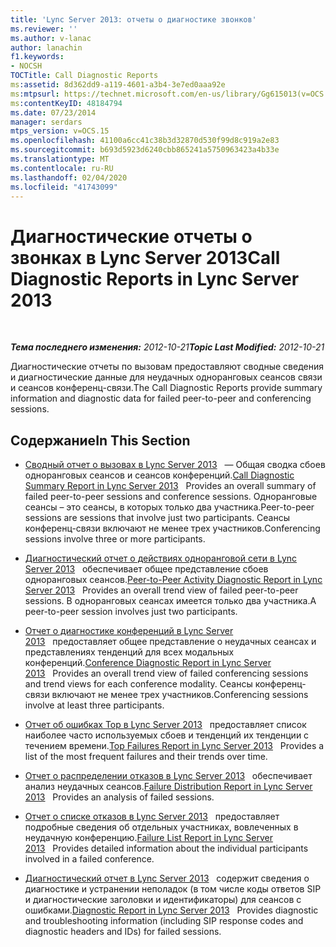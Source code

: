 ```yaml
---
title: 'Lync Server 2013: отчеты о диагностике звонков'
ms.reviewer: ''
ms.author: v-lanac
author: lanachin
f1.keywords:
- NOCSH
TOCTitle: Call Diagnostic Reports
ms:assetid: 8d362dd9-a119-4601-a3b4-3e7ed0aaa92e
ms:mtpsurl: https://technet.microsoft.com/en-us/library/Gg615013(v=OCS.15)
ms:contentKeyID: 48184794
ms.date: 07/23/2014
manager: serdars
mtps_version: v=OCS.15
ms.openlocfilehash: 41100a6cc41c38b3d32870d530f99d8c919a2e83
ms.sourcegitcommit: b693d5923d6240cbb865241a5750963423a4b33e
ms.translationtype: MT
ms.contentlocale: ru-RU
ms.lasthandoff: 02/04/2020
ms.locfileid: "41743099"
---
```

<div data-xmlns="http://www.w3.org/1999/xhtml">

<div class="topic" data-xmlns="http://www.w3.org/1999/xhtml" data-msxsl="urn:schemas-microsoft-com:xslt" data-cs="http://msdn.microsoft.com/en-us/">

<div data-asp="http://msdn2.microsoft.com/asp">

# <a name="call-diagnostic-reports-in-lync-server-2013"></a><span data-ttu-id="1289d-102">Диагностические отчеты о звонках в Lync Server 2013</span><span class="sxs-lookup"><span data-stu-id="1289d-102">Call Diagnostic Reports in Lync Server 2013</span></span>

</div>

<div id="mainSection">

<div id="mainBody">

<span> </span>

<span data-ttu-id="1289d-103">_**Тема последнего изменения:** 2012-10-21_</span><span class="sxs-lookup"><span data-stu-id="1289d-103">_**Topic Last Modified:** 2012-10-21_</span></span>

<span data-ttu-id="1289d-104">Диагностические отчеты по вызовам предоставляют сводные сведения и диагностические данные для неудачных одноранговых сеансов связи и сеансов конференц-связи.</span><span class="sxs-lookup"><span data-stu-id="1289d-104">The Call Diagnostic Reports provide summary information and diagnostic data for failed peer-to-peer and conferencing sessions.</span></span>

<div>

## <a name="in-this-section"></a><span data-ttu-id="1289d-105">Содержание</span><span class="sxs-lookup"><span data-stu-id="1289d-105">In This Section</span></span>

  - <span data-ttu-id="1289d-106">[Сводный отчет о вызовах в Lync Server 2013](lync-server-2013-call-diagnostic-summary-report.md)   — Общая сводка сбоев одноранговых сеансов и сеансов конференций.</span><span class="sxs-lookup"><span data-stu-id="1289d-106">[Call Diagnostic Summary Report in Lync Server 2013](lync-server-2013-call-diagnostic-summary-report.md)   Provides an overall summary of failed peer-to-peer sessions and conference sessions.</span></span> <span data-ttu-id="1289d-107">Одноранговые сеансы – это сеансы, в которых только два участника.</span><span class="sxs-lookup"><span data-stu-id="1289d-107">Peer-to-peer sessions are sessions that involve just two participants.</span></span> <span data-ttu-id="1289d-108">Сеансы конференц-связи включают не менее трех участников.</span><span class="sxs-lookup"><span data-stu-id="1289d-108">Conferencing sessions involve three or more participants.</span></span>

  - <span data-ttu-id="1289d-109">[Диагностический отчет о действиях одноранговой сети в Lync Server 2013](lync-server-2013-peer-to-peer-activity-diagnostic-report.md)   обеспечивает общее представление сбоев одноранговых сеансов.</span><span class="sxs-lookup"><span data-stu-id="1289d-109">[Peer-to-Peer Activity Diagnostic Report in Lync Server 2013](lync-server-2013-peer-to-peer-activity-diagnostic-report.md)   Provides an overall trend view of failed peer-to-peer sessions.</span></span> <span data-ttu-id="1289d-110">В одноранговых сеансах имеется только два участника.</span><span class="sxs-lookup"><span data-stu-id="1289d-110">A peer-to-peer session involves just two participants.</span></span>

  - <span data-ttu-id="1289d-111">[Отчет о диагностике конференций в Lync Server 2013](lync-server-2013-conference-diagnostic-report.md)   предоставляет общее представление о неудачных сеансах и представлениях тенденций для всех модальных конференций.</span><span class="sxs-lookup"><span data-stu-id="1289d-111">[Conference Diagnostic Report in Lync Server 2013](lync-server-2013-conference-diagnostic-report.md)   Provides an overall trend view of failed conferencing sessions and trend views for each conference modality.</span></span> <span data-ttu-id="1289d-112">Сеансы конференц-связи включают не менее трех участников.</span><span class="sxs-lookup"><span data-stu-id="1289d-112">Conferencing sessions involve at least three participants.</span></span>

  - <span data-ttu-id="1289d-113">[Отчет об ошибках Top в Lync Server 2013](lync-server-2013-top-failures-report.md)   предоставляет список наиболее часто используемых сбоев и тенденций их тенденции с течением времени.</span><span class="sxs-lookup"><span data-stu-id="1289d-113">[Top Failures Report in Lync Server 2013](lync-server-2013-top-failures-report.md)   Provides a list of the most frequent failures and their trends over time.</span></span>

  - <span data-ttu-id="1289d-114">[Отчет о распределении отказов в Lync Server 2013](lync-server-2013-failure-distribution-report.md)   обеспечивает анализ неудачных сеансов.</span><span class="sxs-lookup"><span data-stu-id="1289d-114">[Failure Distribution Report in Lync Server 2013](lync-server-2013-failure-distribution-report.md)   Provides an analysis of failed sessions.</span></span>

  - <span data-ttu-id="1289d-115">[Отчет о списке отказов в Lync Server 2013](lync-server-2013-failure-list-report.md)   предоставляет подробные сведения об отдельных участниках, вовлеченных в неудачную конференцию.</span><span class="sxs-lookup"><span data-stu-id="1289d-115">[Failure List Report in Lync Server 2013](lync-server-2013-failure-list-report.md)   Provides detailed information about the individual participants involved in a failed conference.</span></span>

  - <span data-ttu-id="1289d-116">[Диагностический отчет в Lync Server 2013](lync-server-2013-diagnostic-report.md)   содержит сведения о диагностике и устранении неполадок (в том числе коды ответов SIP и диагностические заголовки и идентификаторы) для сеансов с ошибками.</span><span class="sxs-lookup"><span data-stu-id="1289d-116">[Diagnostic Report in Lync Server 2013](lync-server-2013-diagnostic-report.md)   Provides diagnostic and troubleshooting information (including SIP response codes and diagnostic headers and IDs) for failed sessions.</span></span>

</div>

</div>

<span> </span>

</div>

</div>

</div>

